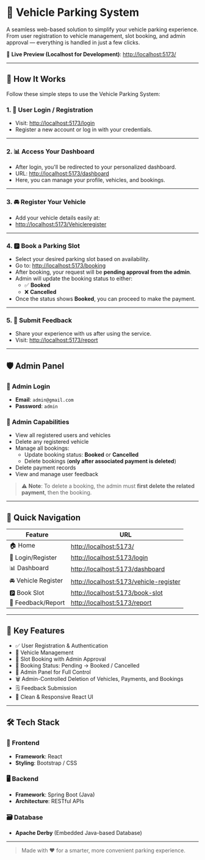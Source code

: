 # 🚗 Vehicle Parking System

A seamless web-based solution to simplify your vehicle parking experience. From user registration to vehicle management, slot booking, and admin approval — everything is handled in just a few clicks.

🔗 **Live Preview (Localhost for Development)**: [http://localhost:5173/](http://localhost:5173/)

---

## 🧭 How It Works

Follow these simple steps to use the Vehicle Parking System:

### 1. 👤 User Login / Registration
- Visit: [http://localhost:5173/login](http://localhost:5173/login)
- Register a new account or log in with your credentials.

---

### 2. 📊 Access Your Dashboard
- After login, you'll be redirected to your personalized dashboard.
- URL: [http://localhost:5173/dashboard](http://localhost:5173/dashboard)
- Here, you can manage your profile, vehicles, and bookings.

---

### 3. 🚘 Register Your Vehicle
- Add your vehicle details easily at:
- [http://localhost:5173/Vehicleregister](http://localhost:5173/Vehicleregister)

---

### 4. 🅿️ Book a Parking Slot
- Select your desired parking slot based on availability.
- Go to: [http://localhost:5173/booking](http://localhost:5173/booking)
- After booking, your request will be **pending approval from the admin**.
- Admin will update the booking status to either:
  - ✅ **Booked**
  - ❌ **Cancelled**
- Once the status shows **Booked**, you can proceed to make the payment.

---

### 5. 📝 Submit Feedback
- Share your experience with us after using the service.
- Visit: [http://localhost:5173/report](http://localhost:5173/report)

---

## 🛡️ Admin Panel

### 🔑 Admin Login
- **Email**: `admin@gmail.com`  
- **Password**: `admin`

### 🧰 Admin Capabilities
- View all registered users and vehicles
- Delete any registered vehicle
- Manage all bookings:
  - Update booking status: **Booked** or **Cancelled**
  - Delete bookings (**only after associated payment is deleted**)
- Delete payment records
- View and manage user feedback

> ⚠️ **Note**: To delete a booking, the admin must **first delete the related payment**, then the booking.

---

## 🔗 Quick Navigation

| Feature              | URL                                                |
|----------------------|-----------------------------------------------------|
| 🏠 Home              | [http://localhost:5173/](http://localhost:5173/)   |
| 🔐 Login/Register    | [http://localhost:5173/login](http://localhost:5173/login) |
| 📊 Dashboard         | [http://localhost:5173/dashboard](http://localhost:5173/dashboard) |
| 🚘 Vehicle Register  | [http://localhost:5173/vehicle-register](http://localhost:5173/Vehicleregister) |
| 🅿️ Book Slot         | [http://localhost:5173/book-slot](http://localhost:5173/booking) |
| 📝 Feedback/Report   | [http://localhost:5173/report](http://localhost:5173/report) |

---

## 🎯 Key Features

- ✅ User Registration & Authentication
- 🚗 Vehicle Management
- 📆 Slot Booking with Admin Approval
- 🔄 Booking Status: Pending → Booked / Cancelled
- 💼 Admin Panel for Full Control
- 🗑️ Admin-Controlled Deletion of Vehicles, Payments, and Bookings
- 🗒️ Feedback Submission
- 📱 Clean & Responsive React UI

---

## 🛠️ Tech Stack

### 🔧 Frontend
- **Framework**: React
- **Styling**: Bootstrap / CSS

### 🖥️ Backend
- **Framework**: Spring Boot (Java)
- **Architecture**: RESTful APIs

### 🗃️ Database
- **Apache Derby** (Embedded Java-based Database)

---

> Made with ❤️ for a smarter, more convenient parking experience.

